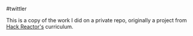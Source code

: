 #twittler

This is a copy of the work I did on a private repo, originally a project from
[Hack Reactor's](http://hackreactor.com) curriculum.
